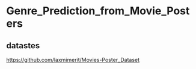 # Genre_Prediction_from_Movie_Posters

## datastes 
https://github.com/laxmimerit/Movies-Poster_Dataset
 
